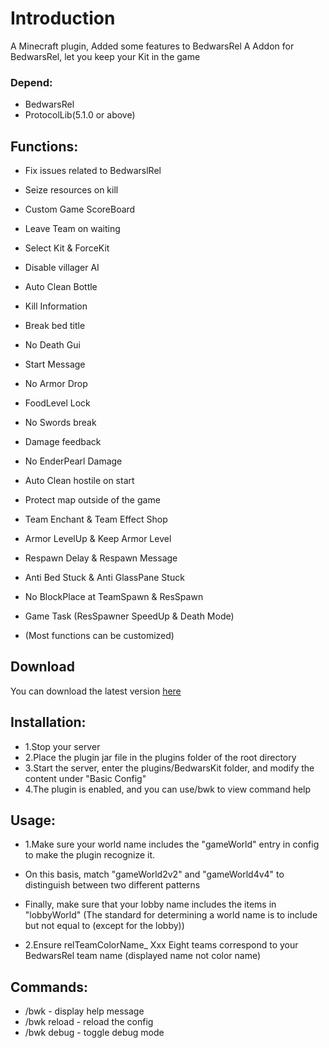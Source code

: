 # Introduction

A Minecraft plugin, Added some features to BedwarsRel
A Addon for BedwarsRel, let you keep your Kit in the game

### Depend: 
- BedwarsRel
- ProtocolLib(5.1.0 or above)

## Functions:
- Fix issues related to BedwarslRel
- Seize resources on kill
- Custom Game ScoreBoard
- Leave Team on waiting
- Select Kit & ForceKit
- Disable villager AI
- Auto Clean Bottle
- Kill Information
- Break bed title
- No Death Gui
- Start Message
- No Armor Drop
- FoodLevel Lock
- No Swords break
- Damage feedback
- No EnderPearl Damage
- Auto Clean hostile on start
- Protect map outside of the game
- Team Enchant & Team Effect Shop
- Armor LevelUp & Keep Armor Level
- Respawn Delay & Respawn Message
- Anti Bed Stuck & Anti GlassPane Stuck
- No BlockPlace at TeamSpawn & ResSpawn
- Game Task (ResSpawner SpeedUp & Death Mode)

- (Most functions can be customized)

## Download
You can download the latest version [here](https://www.spigotmc.org/resources/bedwarskit.105616/)

## Installation:
- 1.Stop your server
- 2.Place the plugin jar file in the plugins folder of the root directory
- 3.Start the server, enter the plugins/BedwarsKit folder, and modify the content under "Basic Config"
- 4.The plugin is enabled, and you can use/bwk to view command help

## Usage:
- 1.Make sure your world name includes the "gameWorld" entry in config to make the plugin recognize it.
- On this basis, match "gameWorld2v2" and "gameWorld4v4" to distinguish between two different patterns
- Finally, make sure that your lobby name includes the items in "lobbyWorld" (The standard for determining a world name is to include but not equal to (except for the lobby))

- 2.Ensure relTeamColorName_ Xxx Eight teams correspond to your BedwarsRel team name (displayed name not color name)

## Commands:
- /bwk - display help message
- /bwk reload - reload the config
- /bwk debug - toggle debug mode